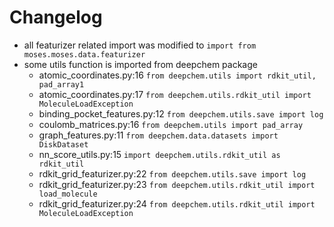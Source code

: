 # Changelog 
* all featurizer related import was modified to  `import from moses.moses.data.featurizer`
* some utils function is imported from deepchem package
    * atomic_coordinates.py:16  `from deepchem.utils import rdkit_util, pad_array1`
    * atomic_coordinates.py:17  `from deepchem.utils.rdkit_util import MoleculeLoadException`
    * binding_pocket_features.py:12  `from deepchem.utils.save import log`
    * coulomb_matrices.py:16 `from deepchem.utils import pad_array`
    * graph_features.py:11 `from deepchem.data.datasets import DiskDataset`
    * nn_score_utils.py:15  `import deepchem.utils.rdkit_util as rdkit_util`
    * rdkit_grid_featurizer.py:22 `from deepchem.utils.save import log`
    * rdkit_grid_featurizer.py:23 `from deepchem.utils.rdkit_util import load_molecule`
    * rdkit_grid_featurizer.py:24 `from deepchem.utils.rdkit_util import MoleculeLoadException`